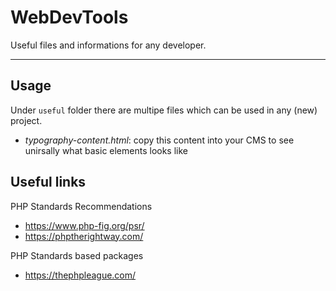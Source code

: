 # WebDevTools

Useful files and informations for any developer.

---

## Usage

Under `useful` folder there are multipe files which can be used in any (new) project.

 - *typography-content.html*: copy this content into your CMS to see unirsally what basic elements looks like

## Useful links

PHP Standards Recommendations

- https://www.php-fig.org/psr/
- https://phptherightway.com/

PHP Standards based packages

- https://thephpleague.com/
